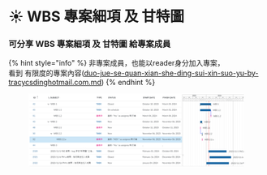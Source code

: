 # ☀️ WBS 專案細項 及 甘特圖

### 可分享 WBS 專案細項 及 甘特圖 給專案成員

{% hint style="info" %}
非專案成員，也能以reader身分加入專案，\
看到 有限度的專案內容([duo-jue-se-quan-xian-she-ding-sui-xin-suo-yu-by-tracycsdinghotmail.com.md](duo-jue-se-quan-xian-she-ding-sui-xin-suo-yu-by-tracycsdinghotmail.com.md "mention"))
{% endhint %}

<figure><img src="../.gitbook/assets/image (14).png" alt=""><figcaption></figcaption></figure>
